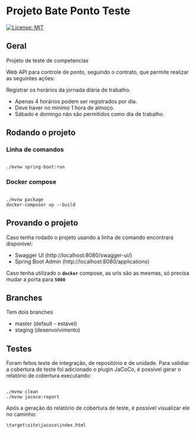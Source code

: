 # Projeto Bate Ponto Teste

[![License: MIT](https://img.shields.io/badge/License-MIT-yellow.svg)](https://opensource.org/licenses/MIT)

## Geral

Projeto de teste de competencias

Web API para controle de ponto, seguindo o contrato, que permite realizar as seguintes ações:

Registrar os horários da jornada diária de trabalho.

- Apenas 4 horários podem ser registrados por dia.
- Deve haver no mínimo 1 hora de almoço. 
- Sábado e domingo não são permitidos como dia de trabalho.


## Rodando o projeto 

### Linha de comandos

```console

./mvnw spring-boot:run

```

### Docker compose 

```console

./mvnw package
docker-composer up --build

```

## Provando o projeto

Caso tenha rodado o projeto usando a linha de comando encontrará disponível:

- Swagger UI (http://localhost:8080/swagger-ui/)
- Spring Boot Admin (http://localhost:8080/applications)

Caso tenha utilizado o **`docker`** compose, as urls são as mesmas, só precisa mudar a porta para **`5000`**

## Branches

Tem dois branches

- master (default - estável)
- staging (desenvolvimento)

## Testes

Foram feitos teste de integração, de repositório e de unidade. Para validiar a cobertura de teste foi adicionado o plugin JaCoCo, é possível gerar o relatório de cobertura executando:

```console

./mvnw clean
./mvnw jacoco:report

```

Após a geração do relatório de cobertura de teste, é possível visualizar ele no caminho:

`\target\site\jacoco\index.html`